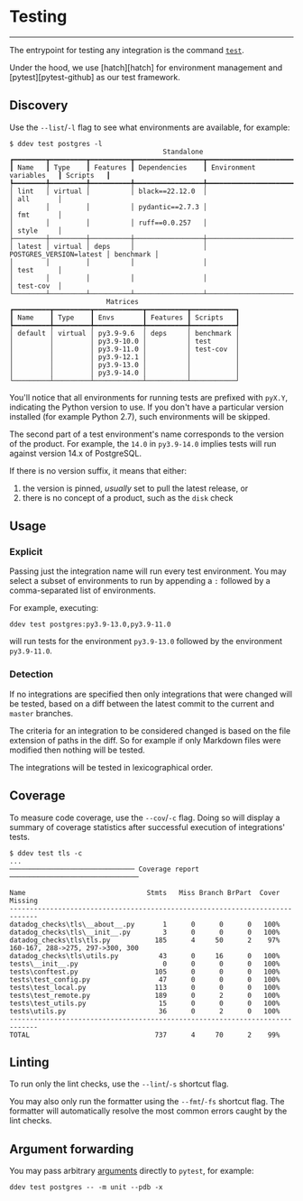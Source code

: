# Testing

-----

The entrypoint for testing any integration is the command [`test`](ddev/cli.md#ddev-test).

Under the hood, we use [hatch][hatch] for environment management and [pytest][pytest-github] as our test framework.

## Discovery

Use the `--list`/`-l` flag to see what environments are available, for example:

```
$ ddev test postgres -l
                                      Standalone
┏━━━━━━━━┳━━━━━━━━━┳━━━━━━━━━━┳━━━━━━━━━━━━━━━━━┳━━━━━━━━━━━━━━━━━━━━━━━━━┳━━━━━━━━━━━┓
┃ Name   ┃ Type    ┃ Features ┃ Dependencies    ┃ Environment variables   ┃ Scripts   ┃
┡━━━━━━━━╇━━━━━━━━━╇━━━━━━━━━━╇━━━━━━━━━━━━━━━━━╇━━━━━━━━━━━━━━━━━━━━━━━━━╇━━━━━━━━━━━┩
│ lint   │ virtual │          │ black==22.12.0  │                         │ all       │
│        │         │          │ pydantic==2.7.3 │                         │ fmt       │
│        │         │          │ ruff==0.0.257   │                         │ style     │
├────────┼─────────┼──────────┼─────────────────┼─────────────────────────┼───────────┤
│ latest │ virtual │ deps     │                 │ POSTGRES_VERSION=latest │ benchmark │
│        │         │          │                 │                         │ test      │
│        │         │          │                 │                         │ test-cov  │
└────────┴─────────┴──────────┴─────────────────┴─────────────────────────┴───────────┘
                        Matrices
┏━━━━━━━━━┳━━━━━━━━━┳━━━━━━━━━━━━┳━━━━━━━━━━┳━━━━━━━━━━━┓
┃ Name    ┃ Type    ┃ Envs       ┃ Features ┃ Scripts   ┃
┡━━━━━━━━━╇━━━━━━━━━╇━━━━━━━━━━━━╇━━━━━━━━━━╇━━━━━━━━━━━┩
│ default │ virtual │ py3.9-9.6  │ deps     │ benchmark │
│         │         │ py3.9-10.0 │          │ test      │
│         │         │ py3.9-11.0 │          │ test-cov  │
│         │         │ py3.9-12.1 │          │           │
│         │         │ py3.9-13.0 │          │           │
│         │         │ py3.9-14.0 │          │           │
└─────────┴─────────┴────────────┴──────────┴───────────┘
```

You'll notice that all environments for running tests are prefixed with `pyX.Y`, indicating the Python version to use.
If you don't have a particular version installed (for example Python 2.7), such environments will be skipped.

The second part of a test environment's name corresponds to the version of the product. For example, the `14.0` in `py3.9-14.0`
implies tests will run against version 14.x of PostgreSQL.

If there is no version suffix, it means that either:

1. the version is pinned, _usually_ set to pull the latest release, or
2. there is no concept of a product, such as the `disk` check

## Usage

### Explicit

Passing just the integration name will run every test environment. You may select a subset of environments
to run by appending a `:` followed by a comma-separated list of environments.

For example, executing:

```
ddev test postgres:py3.9-13.0,py3.9-11.0
```

will run tests for the environment `py3.9-13.0` followed by the environment `py3.9-11.0`.

### Detection

If no integrations are specified then only integrations that were changed will be tested, based on a diff between the latest commit to
the current and `master` branches.

The criteria for an integration to be considered changed is based on the file extension of paths in the diff. So for example if only
Markdown files were modified then nothing will be tested.

The integrations will be tested in lexicographical order.

## Coverage

To measure code coverage, use the `--cov`/`-c` flag. Doing so will display a summary of coverage statistics after successful execution
of integrations' tests.

```
$ ddev test tls -c
...
─────────────────────────────── Coverage report ────────────────────────────────

Name                              Stmts   Miss Branch BrPart  Cover   Missing
-----------------------------------------------------------------------------
datadog_checks\tls\__about__.py       1      0      0      0   100%
datadog_checks\tls\__init__.py        3      0      0      0   100%
datadog_checks\tls\tls.py           185      4     50      2    97%   160-167, 288->275, 297->300, 300
datadog_checks\tls\utils.py          43      0     16      0   100%
tests\__init__.py                     0      0      0      0   100%
tests\conftest.py                   105      0      0      0   100%
tests\test_config.py                 47      0      0      0   100%
tests\test_local.py                 113      0      0      0   100%
tests\test_remote.py                189      0      2      0   100%
tests\test_utils.py                  15      0      0      0   100%
tests\utils.py                       36      0      2      0   100%
-----------------------------------------------------------------------------
TOTAL                               737      4     70      2    99%
```

## Linting

To run only the lint checks, use the `--lint`/`-s` shortcut flag.

You may also only run the formatter using the `--fmt`/`-fs` shortcut flag. The formatter will
automatically resolve the most common errors caught by the lint checks.

## Argument forwarding

You may pass arbitrary [arguments](https://docs.pytest.org/en/stable/reference/reference.html#command-line-flags)
directly to `pytest`, for example:

```
ddev test postgres -- -m unit --pdb -x
```
